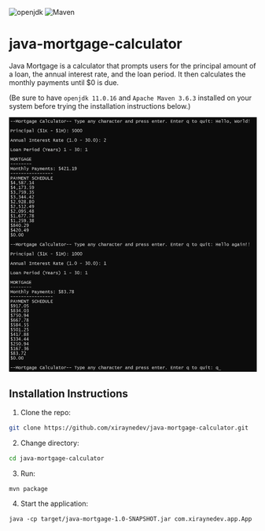 ![openjdk](https://img.shields.io/badge/openjdk-11.0.16-blue)
![Maven](https://img.shields.io/badge/Maven-3.6.3-red)

# java-mortgage-calculator

Java Mortgage is a calculator that prompts users for the principal amount of a loan, the annual interest rate, and the loan period. It then calculates the monthly payments until $0 is due.

(Be sure to have `openjdk 11.0.16` and `Apache Maven 3.6.3` installed on your system before trying the installation instructions below.)

![application screenshot](assets/application-screenshot.webp)

## Installation Instructions

1. Clone the repo:

```sh
git clone https://github.com/xiraynedev/java-mortgage-calculator.git
```

2. Change directory:

```sh
cd java-mortgage-calculator
```

3. Run:

```
mvn package
```

4. Start the application:

```
java -cp target/java-mortgage-1.0-SNAPSHOT.jar com.xiraynedev.app.App
```
